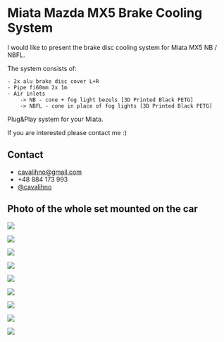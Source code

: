 
# Miata Mazda MX5 Brake Cooling System 

I would like to present the brake disc cooling system for Miata MX5 NB / NBFL.

The system consists of:
    
    - 2x alu brake disc cover L+R
    - Pipe fi60mm 2x 1m
    - Air inlets 
        -> NB - cone + fog light bezels [3D Printed Black PETG]
        -> NBFL - cone in place of fog lights [3D Printed Black PETG]

Plug&Play system for your Miata.

If you are interested please contact me :)




## Contact

- cavalihno@gmail.com
- +48 884 173 993
- [@cavalihno ](https://www.github.com/cavalihno)


## Photo of the whole set mounted on the car



<a href="images/bcs_set_1.jpg"><img src=images/bcs_set_1.jpg></a>

<a href="images/bcs_set_2.jpg"><img src=images/bcs_set_2.jpg></a>

<a href="images/bcs_set_3.jpg"><img src=images/bcs_set_3.jpg></a>

<a href="images/bcs_set_4.jpg"><img src=images/bcs_set_4.jpg></a>

<a href="images/bcs_set_5.jpeg"><img src=images/bcs_set_5.jpeg></a>

<a href="images/bcs_set_6.jpeg"><img src=images/bcs_set_6.jpeg></a>

<a href="images/bcs_set_7.jpeg"><img src=images/bcs_set_7.jpeg></a>

<a href="images/NB_intlet.png"><img src=images/NB_intlet.png></a>

<a href="images/NBFL_intlet.jpeg"><img src=images/NBFL_intlet.jpeg></a>
